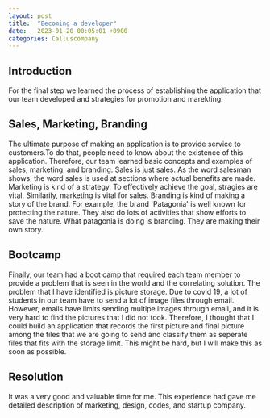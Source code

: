 ```yaml
---
layout: post
title:  "Becoming a developer"
date:   2023-01-20 00:05:01 +0900
categories: Calluscompany
---
```


## Introduction

For the final step we learned the process of establishing the application that our team developed and strategies for promotion and marekting.

## Sales, Marketing, Branding

The ultimate purpose of making an application is to provide service to customers.To do that, people need to know about the existence of this application. Therefore, our team learned basic concepts and examples of sales, marketing, and branding. Sales is just sales. As the word salesman shows, the word sales is used at sections where actual benefits are made. Marketing is kind of a strategy. To effectively achieve the goal, stragies are vital. Similarily, marketing is vital for sales. Branding is kind of making a story of the brand. For example, the brand 'Patagonia' is well known for protecting the nature. They also do lots of activities that show efforts to save the nature. What patagonia is doing is branding. They are making their own story.

## Bootcamp

Finally, our team had a boot camp that required each team member to provide a problem that is seen in the world and the correlating solution. The problem that I have identified is picture storage. Due to covid 19, a lot of students in our team have to send a lot of image files through email. However, emails have limits sending multipe images through email, and it is very hard to find the pictures that I did not took. Therefore, I thought that I could build an application that records the first picture and final picture among the files that we are going to send and classify them as seperate files that fits with the storage limit. This might be hard, but I will make this as soon as possible.

## Resolution

It was a very good and valuable time for me. This experience had gave me detailed description of marketing, design, codes, and startup company.
